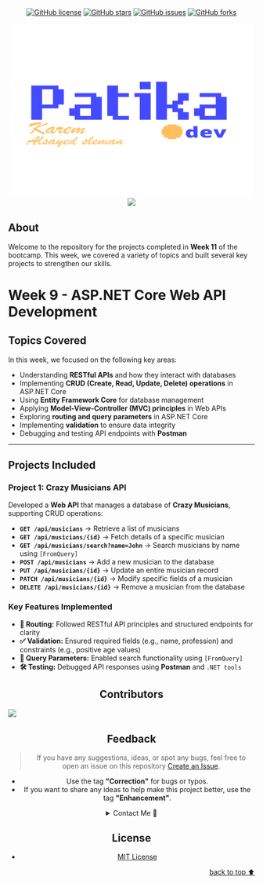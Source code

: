 <!-- Intro-->

<!--
* Thanks for reviewing my Project-README-Template! 
* 
* Read the comments for an easy step by step guide. Enjoy!
-->

<!-- Shields Section--> <!-- Optional -->

<!-- 
* Insert project shields and badges through this link https://shields.io/
* 
*
-->

<div align="center">
    <a href="https://github.com/kareem221215/Patika_week11_projects/blob/main/LICENSE.TXT"><img alt="GitHub license" src="https://img.shields.io/github/license/kareem221215/Patika_week11_projects?color=ff69b4&style=for-the-badge"></a>
    <a href="https://github.com/kareem221215/Patika_week11_projects/stargazers"><img alt="GitHub stars" src="https://img.shields.io/github/stars/kareem221215/Patika_week11_projects?color=yellow&label=Project%20Stars&style=for-the-badge"></a>
    <a href=https://github.com/kareem221215/Patika_week11_projects/issues><img alt="GitHub issues" src="https://img.shields.io/github/issues/kareem221215/Patika_week11_projects?color=brightgreen&label=issues&style=for-the-badge"></a>
    <a href=https://github.com/kareem221215/Patika_week11_projects/network><img alt="GitHub forks" src="https://img.shields.io/github/forks/kareem221215/Patika_week11_projects?color=9cf&label=forks&style=for-the-badge"></a>
</div>
<br>


<!-- Logo Section  --> <!-- Required -->

<!--
* Insert your github profile URL in the <a> "href" attribute bellow (line-25)
* 
* Insert an image URL in the <img> "src" attribute bellow. (line-26)
-->
<div align="center">
    <a href="kareem221215" target="_blank"><img src="https://github.com/kareem221215/patika-projects-week2/blob/main/oie_CfqoiAfbCyTJ.png" 
        alt="Logo" height="350" width="500">
    </a>
</div>


</div>


<!-- Project title 
* use a dynamic typing-SvG here https://readme-typing-svg.demolab.com/demo/
*
*  Instead you can type your project name after a # header
-->

<div align="center">
<img src="https://readme-typing-svg.demolab.com?font=Fira+Code&size=22&duration=4000&pause=3000&background=FFFFFF00&center=true&vCenter=true&multiline=true&width=435&lines=Patika-Bootcamp-Projects!&color=ffbf5e">
</div>


## About<!-- Required -->
Welcome to the repository for the projects completed in **Week 11** of the bootcamp. This week, we covered a variety of topics and built several key projects to strengthen our skills.

<!-- 
* information about the project 
* 
* keep it short and sweet
-->





# **Week 9 - ASP.NET Core Web API Development**

## **Topics Covered**
In this week, we focused on the following key areas:

- Understanding **RESTful APIs** and how they interact with databases  
- Implementing **CRUD (Create, Read, Update, Delete) operations** in ASP.NET Core  
- Using **Entity Framework Core** for database management  
- Applying **Model-View-Controller (MVC) principles** in Web APIs  
- Exploring **routing and query parameters** in ASP.NET Core  
- Implementing **validation** to ensure data integrity  
- Debugging and testing API endpoints with **Postman**  

---

## **Projects Included**
### **Project 1: Crazy Musicians API**  
Developed a **Web API** that manages a database of **Crazy Musicians**, supporting CRUD operations:  

- **`GET /api/musicians`** → Retrieve a list of musicians  
- **`GET /api/musicians/{id}`** → Fetch details of a specific musician  
- **`GET /api/musicians/search?name=John`** → Search musicians by name using `[FromQuery]`  
- **`POST /api/musicians`** → Add a new musician to the database  
- **`PUT /api/musicians/{id}`** → Update an entire musician record  
- **`PATCH /api/musicians/{id}`** → Modify specific fields of a musician  
- **`DELETE /api/musicians/{id}`** → Remove a musician from the database  

### **Key Features Implemented**
- **🔄 Routing:** Followed RESTful API principles and structured endpoints for clarity  
- **✅ Validation:** Ensured required fields (e.g., name, profession) and constraints (e.g., positive age values)  
- **🔎 Query Parameters:** Enabled search functionality using `[FromQuery]`  
- **🛠️ Testing:** Debugged API responses using **Postman** and `.NET tools`  



<!--## Contents Table<!-- Optional -->
<!-- 
* This section is optional, yet having a contents table 
* helps keeping your README readable and more professional.
* 
* If you are not familiar with HTML, no worries we all been there :D 
* Review learning resources to create anchor links. 
-->


<dev align="center">
<!--<table align="center">
        <tr>
            <td><a href="#about style="text-decoration: none;">About</a></td>        
            <td><a href="#how-to-use-this-project style="text-decoration: none;">Getting started</td>
            <td><a href="#contributors style="text-decoration: none;">Contributors</a></td>
            <!--<td><a href="#demo style="text-decoration: none;">Demo</a></td>-->
            <!--<td><a href="#project-roadmap-- style="text-decoration: none;">Project Roadmap</a></td>-->
            <!--<td><a href="#documentation style="text-decoration: none;">Documentation</a></td>-->
        <!--</tr> 
        <tr>
            <!--<td><a href="#acknowledgments">Acknowledgments</a></td>-->
          <!--  <td><a href="#feedback style="text-decoration: none;">Feedback</a></td>
            <td><a href="#contact style="text-decoration: none;">Contact</a></td>
            <td><a href="#license style="text-decoration: none;">License</a></td> -->
      <!--  </tr>-->
<!--</table>
</dev> -->


<!-- - Use this html element to create a back to top button. -->
<!--<p align="right"><a href="#how-to-use-this-project">back to top ⬆️</a></p> 


<!--## Project Roadmap <!-- Optional --> <!-- add learning_Rs-->
<!-- 
* Add this section in case the project has different phases
* 
* Under production or will be updated.
-->

<!--<p align="right"><a href="#how-to-use-this-project">back to top ⬆️</a></p>-->



<!--## Documentation<!-- Optional -->
<!-- 
* You may add any documentation or Wikis here
* 
* 
-->


## Contributors<!-- Required -->
<!-- 
* Without contribution we wouldn't have open source. 
* 
* Generate github contributors Image here https://contrib.rocks/preview?repo=angular%2Fangular-ja
-->
<a href="https://github.com/kareem221215/patika-projects-week2/graphs/contributors">
  <img src="https://contrib.rocks/image?repo=kareem221215/patika-projects-week2" />
</a>

<!--## Acknowledgments<!-- Optional -->
<!-- 
* Credit where it's do 
* 
* Feel free to share your inspiration sources, Stackoverflow questions, github repos, tools etc.
-->


<!-- - Use this html element to create a back to top button. -->
<!--<p align="right"><a href="#how-to-use-this-project">back to top ⬆️</a></p>-->


## Feedback<!-- Required -->
<!-- 
* You can add contacts information like your email and social media account 
* 
* Also it's common to add some PR guidance.
-->


> If you have any suggestions, ideas, or spot any bugs, feel free to open an issue on this repository [Create an Issue](https://github.com/kareem221215/Patika_week11_projects/issues).
- Use the tag **"Correction"** for bugs or typos.
- If you want to share any ideas to help make this project better, use the tag **"Enhancement"**.
<details>
    <summary>Contact Me 📨</summary>

### Contact<!-- Required -->
Reach me via email: [kareem.s.sleman@gmail.com](mailto:kareem.s.sleman@gmail.com)
<!-- 
* add your email and contact info here
* 
* 
-->
</details>

## License<!-- Optional -->
<!-- 
* Here you can add project license for copyrights and distribution 
* 
* check this website for an easy reference https://choosealicense.com/)
-->
- [MIT License](../LICENSE.txt)

<!-- - Use this html element to create a back to top button. -->
<p align="right"><a href="#how-to-use-this-project">back to top ⬆️</a></p>
